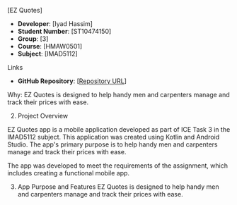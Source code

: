    [EZ Quotes]
- **Developer**: [Iyad Hassim]
- **Student Number**: [ST10474150]
- **Group**: [3]
- **Course**: [HMAW0501]
- **Subject**: [IMAD5112]

Links
- **GitHub Repository**: [[Repository URL](https://github.com/VCSTDN2024/imad-assignment-1-ST10474150.git)]


Why:
EZ Quotes is designed to help handy men and carpenters manage and track their prices with ease.

2. Project Overview

EZ Quotes app is a mobile application developed as part of ICE Task 3 in the IMAD5112 subject. This application was created using Kotlin and Android Studio. The app's primary purpose is to help handy men and carpenters manage and track their prices with ease.

The app was developed to meet the requirements of the assignment, which includes creating a functional mobile app.

3. App Purpose and Features
EZ Quotes is designed to help handy men and carpenters manage and track their prices with ease.


